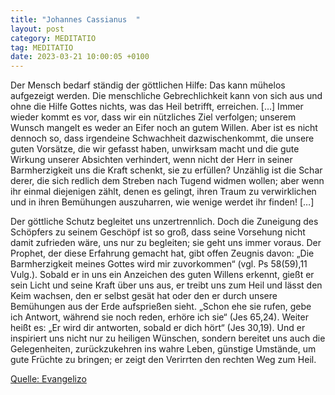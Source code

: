 ```yaml
---
title: "Johannes Cassianus  "
layout: post
category: MEDITATIO
tag: MEDITATIO
date: 2023-03-21 10:00:05 +0100
---
```

Der Mensch bedarf ständig der göttlichen Hilfe: Das kann mühelos aufgezeigt werden. Die menschliche Gebrechlichkeit kann von sich aus und ohne die Hilfe Gottes nichts, was das Heil betrifft, erreichen. […] Immer wieder kommt es vor, dass wir ein nützliches Ziel verfolgen; unserem Wunsch mangelt es weder an Eifer noch an gutem Willen.<!--more--> Aber ist es nicht dennoch so, dass irgendeine Schwachheit dazwischenkommt, die unsere guten Vorsätze, die wir gefasst haben, unwirksam macht und die gute Wirkung unserer Absichten verhindert, wenn nicht der Herr in seiner Barmherzigkeit uns die Kraft schenkt, sie zu erfüllen? Unzählig ist die Schar derer, die sich redlich dem Streben nach Tugend widmen wollen; aber wenn ihr einmal diejenigen zählt, denen es gelingt, ihren Traum zu verwirklichen und in ihren Bemühungen auszuharren, wie wenige werdet ihr finden! […]

Der göttliche Schutz begleitet uns unzertrennlich. Doch die Zuneigung des Schöpfers zu seinem Geschöpf ist so groß, dass seine Vorsehung nicht damit zufrieden wäre, uns nur zu begleiten; sie geht uns immer voraus. Der Prophet, der diese Erfahrung gemacht hat, gibt offen Zeugnis davon: „Die Barmherzigkeit meines Gottes wird mir zuvorkommen“ (vgl. Ps 58(59),11 Vulg.). Sobald er in uns ein Anzeichen des guten Willens erkennt, gießt er sein Licht und seine Kraft über uns aus, er treibt uns zum Heil und lässt den Keim wachsen, den er selbst gesät hat oder den er durch unsere Bemühungen aus der Erde aufsprießen sieht. „Schon ehe sie rufen, gebe ich Antwort, während sie noch reden, erhöre ich sie“ (Jes 65,24). Weiter heißt es: „Er wird dir antworten, sobald er dich hört“ (Jes 30,19). Und er inspiriert uns nicht nur zu heiligen Wünschen, sondern bereitet uns auch die Gelegenheiten, zurückzukehren ins wahre Leben, günstige Umstände, um gute Früchte zu bringen; er zeigt den Verirrten den rechten Weg zum Heil. 


[Quelle: Evangelizo](https://evangeliumtagfuertag.org/DE/gospel)